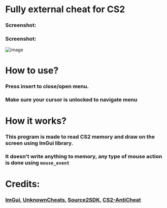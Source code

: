 # Fully external cheat for CS2
### Screenshot:
### Screenshot:
![image](https://cdn.discordapp.com/attachments/1138538383803682927/1159476230526079057/image.png?ex=65312963&is=651eb463&hm=db49d8ecfad58d678e803660c129a9f064751efd7e239c6cedf285bc05290d7f&)
# How to use?
### Press insert to close/open menu.
### Make sure your cursor is unlocked to navigate menu
# How it works?
### This program is made to read CS2 memory and draw on the screen using ImGui library.
### It doesn't write anything to memory, any type of mouse action is done using ```mouse_event```
# Credits:
### [ImGui](https://github.com/ocornut/imgui), [UnknownCheats](https://www.unknowncheats.me/), [Source2SDK](https://github.com/neverlosecc/source2sdk), [CS2-AntiCheat](https://github.com/danielkrupinski/cs2-anticheat)
